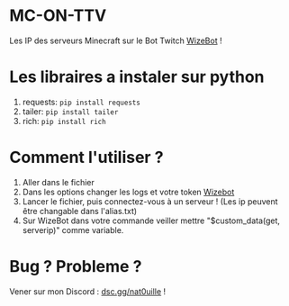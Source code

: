 # MC-ON-TTV
Les IP des serveurs Minecraft sur le Bot Twitch [WizeBot](https://wizebot.tv/) ! 
# Les libraires a instaler sur python 
1. requests: `pip install requests`
2. tailer: `pip install tailer`
3. rich:  `pip install rich`
# Comment l'utiliser ?
1. Aller dans le fichier
2. Dans les options changer les logs et votre token [Wizebot](https://panel.wizebot.tv/development_api_management)
3. Lancer le fichier, puis connectez-vous à un serveur !
(Les ip peuvent être changable dans l'alias.txt)
4. Sur WizeBot dans votre commande veiller mettre "$custom_data(get, serverip)" comme variable.
# Bug ? Probleme ?
Vener sur mon Discord : [dsc.gg/nat0uille](https://dsc.gg/nat0uille) !
